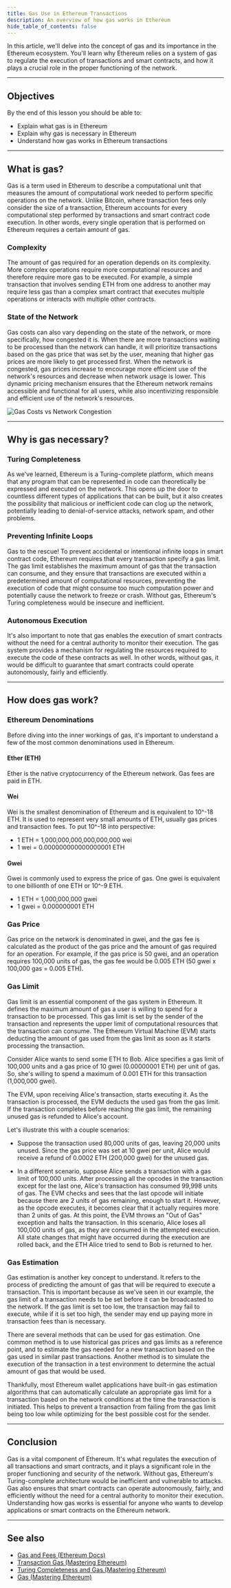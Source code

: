 ```yaml
---
title: Gas Use in Ethereum Transactions
description: An overview of how gas works in Ethereum
hide_table_of_contents: false
---
```


In this article, we'll delve into the concept of gas and its importance in the Ethereum ecosystem. You'll learn why Ethereum relies on a system of gas to regulate the execution of transactions and smart contracts, and how it plays a crucial role in the proper functioning of the network.

---

## Objectives

By the end of this lesson you should be able to:

- Explain what gas is in Ethereum
- Explain why gas is necessary in Ethereum
- Understand how gas works in Ethereum transactions

---

## What is gas?

Gas is a term used in Ethereum to describe a computational unit that measures the amount of computational work needed to perform specific operations on the network. Unlike Bitcoin, where transaction fees only consider the size of a transaction, Ethereum accounts for every computational step performed by transactions and smart contract code execution. In other words, every single operation that is performed on Ethereum requires a certain amount of gas.

### Complexity

The amount of gas required for an operation depends on its complexity. More complex operations require more computational resources and therefore require more gas to be executed. For example, a simple transaction that involves sending ETH from one address to another may require less gas than a complex smart contract that executes multiple operations or interacts with multiple other contracts.

### State of the Network

Gas costs can also vary depending on the state of the network, or more specifically, how congested it is. When there are more transactions waiting to be processed than the network can handle, it will prioritize transactions based on the gas price that was set by the user, meaning that higher gas prices are more likely to get processed first. When the network is congested, gas prices increase to encourage more efficient use of the network's resources and decrease when network usage is lower. This dynamic pricing mechanism ensures that the Ethereum network remains accessible and functional for all users, while also incentivizing responsible and efficient use of the network's resources.

![Gas Costs vs Network Congestion](../../assets/images/introduction-to-ethereum/gas-costs.png)

---

## Why is gas necessary?

### Turing Completeness

As we've learned, Ethereum is a Turing-complete platform, which means that any program that can be represented in code can theoretically be expressed and executed on the network. This opens up the door to countless different types of applications that can be built, but it also creates the possibility that malicious or inefficient code can clog up the network, potentially leading to denial-of-service attacks, network spam, and other problems.

### Preventing Infinite Loops

Gas to the rescue! To prevent accidental or intentional infinite loops in smart contract code, Ethereum requires that every transaction specify a gas limit. The gas limit establishes the maximum amount of gas that the transaction can consume, and they ensure that transactions are executed within a predetermined amount of computational resources, preventing the execution of code that might consume too much computation power and potentially cause the network to freeze or crash. Without gas, Ethereum's Turing completeness would be insecure and inefficient.

### Autonomous Execution

It's also important to note that gas enables the execution of smart contracts without the need for a central authority to monitor their execution. The gas system provides a mechanism for regulating the resources required to execute the code of these contracts as well. In other words, without gas, it would be difficult to guarantee that smart contracts could operate autonomously, fairly and efficiently.

---

## How does gas work?

### Ethereum Denominations

Before diving into the inner workings of gas, it's important to understand a few of the most common denominations used in Ethereum.

#### Ether (ETH)

Ether is the native cryptocurrency of the Ethereum network. Gas fees are paid in ETH.

#### Wei

Wei is the smallest denomination of Ethereum and is equivalent to 10^-18 ETH. It is used to represent very small amounts of ETH, usually gas prices and transaction fees. To put 10^-18 into perspective:

- 1 ETH = 1,000,000,000,000,000,000 wei
- 1 wei = 0.000000000000000001 ETH

#### Gwei

Gwei is commonly used to express the price of gas. One gwei is equivalent to one billionth of one ETH or 10^-9 ETH.

- 1 ETH = 1,000,000,000 gwei
- 1 gwei = 0.000000001 ETH

### Gas Price

Gas price on the network is denominated in gwei, and the gas fee is calculated as the product of the gas price and the amount of gas required for an operation. For example, if the gas price is 50 gwei, and an operation requires 100,000 units of gas, the gas fee would be 0.005 ETH (50 gwei x 100,000 gas = 0.005 ETH).

### Gas Limit

Gas limit is an essential component of the gas system in Ethereum. It defines the maximum amount of gas a user is willing to spend for a transaction to be processed. This gas limit is set by the sender of the transaction and represents the upper limit of computational resources that the transaction can consume. The Ethereum Virtual Machine (EVM) starts deducting the amount of gas used from the gas limit as soon as it starts processing the transaction.

Consider Alice wants to send some ETH to Bob. Alice specifies a gas limit of 100,000 units and a gas price of 10 gwei (0.00000001 ETH) per unit of gas. So, she's willing to spend a maximum of 0.001 ETH for this transaction (1,000,000 gwei).

The EVM, upon receiving Alice's transaction, starts executing it. As the transaction is processed, the EVM deducts the used gas from the gas limit. If the transaction completes before reaching the gas limit, the remaining unused gas is refunded to Alice's account.

Let's illustrate this with a couple scenarios:

- Suppose the transaction used 80,000 units of gas, leaving 20,000 units unused. Since the gas price was set at 10 gwei per unit, Alice would receive a refund of 0.0002 ETH (200,000 gwei) for the unused gas.

- In a different scenario, suppose Alice sends a transaction with a gas limit of 100,000 units. After processing all the opcodes in the transaction except for the last one, Alice's transaction has consumed 99,998 units of gas. The EVM checks and sees that the last opcode will initiate because there are 2 units of gas remaining, enough to start it. However, as the opcode executes, it becomes clear that it actually requires more than 2 units of gas. At this point, the EVM throws an "Out of Gas" exception and halts the transaction. In this scenario, Alice loses all 100,000 units of gas, as they are consumed in the attempted execution. All state changes that might have occurred during the execution are rolled back, and the ETH Alice tried to send to Bob is returned to her.

### Gas Estimation

Gas estimation is another key concept to understand. It refers to the process of predicting the amount of gas that will be required to execute a transaction. This is important because as we've seen in our example, the gas limit of a transaction needs to be set before it can be broadcasted to the network. If the gas limit is set too low, the transaction may fail to execute, while if it is set too high, the sender may end up paying more in transaction fees than is necessary.

There are several methods that can be used for gas estimation. One common method is to use historical gas prices and gas limits as a reference point, and to estimate the gas needed for a new transaction based on the gas used in similar past transactions. Another method is to simulate the execution of the transaction in a test environment to determine the actual amount of gas that would be used.

Thankfully, most Ethereum wallet applications have built-in gas estimation algorithms that can automatically calculate an appropriate gas limit for a transaction based on the network conditions at the time the transaction is initiated. This helps to prevent a transaction from failing from the gas limit being too low while optimizing for the best possible cost for the sender.

---

## Conclusion

Gas is a vital component of Ethereum. It's what regulates the execution of all transactions and smart contracts, and it plays a significant role in the proper functioning and security of the network. Without gas, Ethereum's Turing-complete architecture would be inefficient and vulnerable to attacks. Gas also ensures that smart contracts can operate autonomously, fairly, and efficiently without the need for a central authority to monitor their execution. Understanding how gas works is essential for anyone who wants to develop applications or smart contracts on the Ethereum network.

---

## See also

- [Gas and Fees (Ethereum Docs)](https://ethereum.org/en/developers/docs/gas/)
- [Transaction Gas (Mastering Ethereum)](https://github.com/ethereumbook/ethereumbook/blob/develop/06transactions.asciidoc#transaction-gas)
- [Turing Completeness and Gas (Mastering Ethereum)](https://github.com/ethereumbook/ethereumbook/blob/develop/13evm.asciidoc#turing-completeness-and-gas)
- [Gas (Mastering Ethereum)](https://github.com/ethereumbook/ethereumbook/blob/develop/13evm.asciidoc#gas)

<!-- Reference Style Links -->

[Ethereum Docs]: https://ethereum.org/en/developers/docs/
[Mastering Ethereum]: https://github.com/ethereumbook/ethereumbook
[Ethereum denominations]: https://www.gemini.com/en-US/cryptopedia/satoshi-value-gwei-to-ether-to-wei-converter-eth-gwei
